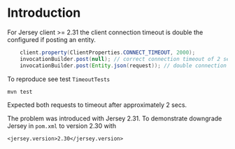 # Introduction

For Jersey client >= 2.31 the client connection timeout is double the configured if posting an entity.

```java
    client.property(ClientProperties.CONNECT_TIMEOUT, 2000);
    invocationBuilder.post(null); // correct connection timeout of 2 sec
    invocationBuilder.post(Entity.json(request)); // double connection timeout 4 sec
```

To reproduce see test `TimeoutTests`

    mvn test

Expected both requests to timeout after approximately 2 secs.

The problem was introduced with Jersey 2.31. To demonstrate downgrade Jersey in `pom.xml` to version 2.30 with

    <jersey.version>2.30</jersey.version>
